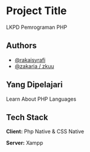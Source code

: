 # Project Title

LKPD Pemrograman PHP


## Authors

- [@rakaisyrafi](https://github.com/rakaisyrafi)
- [@zakaria / zkuu](https://github.com/zkuu1)


## Yang Dipelajari

Learn About PHP Languages


## Tech Stack

**Client:** Php Native & CSS Native

**Server:** Xampp

